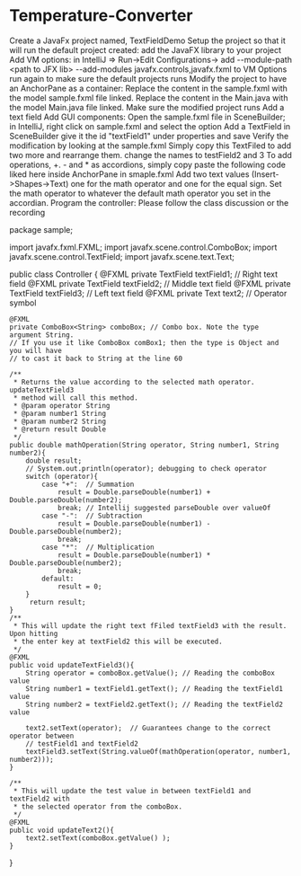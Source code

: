 # Temperature-Converter
Create a JavaFx project named, TextFieldDemo Setup the project so that it will run the default project created: add the JavaFX library to your project Add VM options: in IntelliJ => Run->Edit Configurations-> add --module-path &lt;path to JFX lib> --add-modules javafx.controls,javafx.fxml to VM Options run again to make sure the default projects runs Modify the project to have an AnchorPane as a container: Replace the content in the sample.fxml with the model sample.fxml file linked.  Replace the content in the Main.java with the model Main.java file linked.  Make sure the modified project runs Add a text field Add GUI components: Open the sample.fxml file in SceneBuilder; in IntelliJ, right click on sample.fxml and select the option Add a TextField in SceneBuilder give it the id "textField1" under properties and save Verify the modification by looking at the sample.fxml Simply copy this TextFiled to add two more and rearrange them. change the names to testField2 and 3 To add operations, +. - and * as accordions, simply copy paste the following code liked here inside AnchorPane in smaple.fxml Add two text values  (Insert->Shapes->Text) one for the math operator and one for the equal sign. Set the math operator to whatever the default math operator you set in the accordian.  Program the controller: Please follow the class discussion or the recording



package sample;

import javafx.fxml.FXML;
import javafx.scene.control.ComboBox;
import javafx.scene.control.TextField;
import javafx.scene.text.Text;

public class Controller {
    @FXML
    private TextField textField1; // Right text field
    @FXML
    private TextField textField2; // Middle text field
    @FXML
    private TextField textField3; // Left text field
    @FXML
    private Text text2;  // Operator symbol

    @FXML
    private ComboBox<String> comboBox; // Combo box. Note the type argument String.
    // If you use it like ComboBox comBox1; then the type is Object and you will have
    // to cast it back to String at the line 60

    /**
     * Returns the value according to the selected math operator. updateTextField3
     * method will call this method.
     * @param operator String
     * @param number1 String
     * @param number2 String
     * @return result Double
     */
    public double mathOperation(String operator, String number1, String number2){
        double result;
        // System.out.println(operator); debugging to check operator
        switch (operator){
            case "+":  // Summation
                result = Double.parseDouble(number1) + Double.parseDouble(number2);
                break; // Intellij suggested parseDouble over valueOf
            case "-":  // Subtraction
                result = Double.parseDouble(number1) - Double.parseDouble(number2);
                break;
            case "*":  // Multiplication
                result = Double.parseDouble(number1) * Double.parseDouble(number2);
                break;
            default:
                result = 0;
        }
         return result;
    }
    /**
     * This will update the right text fFiled textField3 with the result. Upon hitting
     * the enter key at textField2 this will be executed.
     */
    @FXML
    public void updateTextField3(){
        String operator = comboBox.getValue(); // Reading the comboBox value
        String number1 = textField1.getText(); // Reading the textField1 value
        String number2 = textField2.getText(); // Reading the textField2 value

        text2.setText(operator);  // Guarantees change to the correct operator between
        // testField1 and textField2
        textField3.setText(String.valueOf(mathOperation(operator, number1, number2)));
    }

    /**
     * This will update the test value in between textField1 and textField2 with
     * the selected operator from the comboBox.
     */
    @FXML
    public void updateText2(){
        text2.setText(comboBox.getValue() );
    }
}

